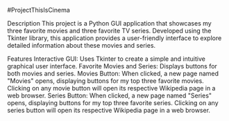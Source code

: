 #ProjectThisIsCinema

Description
This project is a Python GUI application that showcases my three favorite movies and three favorite TV series. Developed using the Tkinter library, this application provides a user-friendly interface to explore detailed information about these movies and series.

Features
Interactive GUI: Uses Tkinter to create a simple and intuitive graphical user interface.
Favorite Movies and Series: Displays buttons for both movies and series.
Movies Button: When clicked, a new page named "Movies" opens, displaying buttons for my top three favorite movies. Clicking on any movie button will open its respective Wikipedia page in a web browser.
Series Button: When clicked, a new page named "Series" opens, displaying buttons for my top three favorite series. Clicking on any series button will open its respective Wikipedia page in a web browser.
